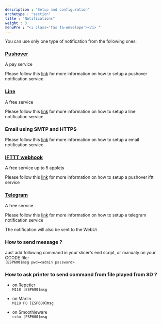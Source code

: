 ```yaml
---
description : "Setup and configuration"
archetype : "section"
title : "Notifications"
weight : 3
menuPre : "<i class='fas fa-envelope'></i> "
---
```


You can use only one type of notification from the following ones: 

### [Pushover](https://pushover.net/)   
A pay service

Please follow this [link](pushover/) for more information on how to setup a pushover notification service

### [Line](https://line.m)   
A free service

Please follow this [link](line/) for more information on how to setup a line notification service

### Email using SMTP and HTTPS

Please follow this [link](email_and_smtp.md) for more information on how to setup a email notification service

### [IFTTT webhook](https://ifttt.com)   
A free service up to 5 applets

Please follow this [link](ifttt.md) for more information on how to setup a pushover iftt service   

### [Telegram](https://telegram.org/)    
A free service

Please follow this [link](telegram/) for more information on how to setup a telegram notification service


The notification will also be sent to the WebUi 

### How to send message ?  
Just add following command in your slicer's end script, or manualy on your GCODE file:   
`[ESP600]msg pwd=<admin password>`

### How to ask printer to send command from file played from SD ?
* on Repetier   
`M118 [ESP600]msg`

* on Marlin   
`M118 P0 [ESP600]msg`

* on Smoothieware   
`echo [ESP600]msg`


